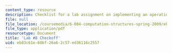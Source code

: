 ```yaml
---
content_type: resource
description: Checklist for a lab assignment on implementing an operating system.
file: null
file_location: /coursemedia/6-004-computation-structures-spring-2009/eb83c61e60bf26a62c57ed36116c2557_MIT6_004s09_lab08_writeup.pdf
file_type: application/pdf
resourcetype: Document
title: 'Lab #8 Checkoff'
uid: eb83c61e-60bf-26a6-2c57-ed36116c2557
---
```

